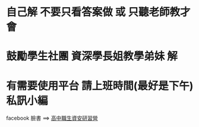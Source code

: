 # 自己解  不要只看答案做 或 只聽老師教才會

# 鼓勵學生社團 資深學長姐教學弟妹 解

# 有需要使用平台 請上班時間(最好是下午) 私訊小編

facebook 臉書 ==> [高中職生資安研習營](https://zh-tw.facebook.com/pages/category/Community/高中職生資安研習營-455550404836569/)

